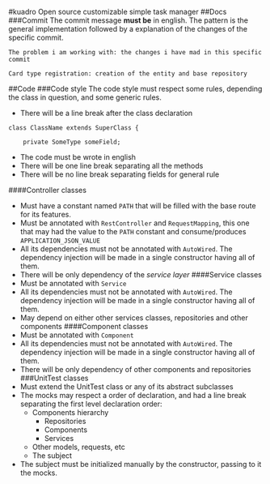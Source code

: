 #kuadro
Open source customizable simple task manager 
##Docs
###Commit
The commit message **must be** in english. The pattern is the general implementation followed by a explanation of the changes of the specific commit.
```
The problem i am working with: the changes i have mad in this specific commit
```
```
Card type registration: creation of the entity and base repository
```
##Code
###Code style
The code style must respect some rules, depending the class in question, and some generic rules.
* There will be a line break after the class declaration
```
class ClassName extends SuperClass {

    private SomeType someField;
```
* The code must be wrote in english
* There will be one line break separating all the methods
* There will be no line break separating fields for general rule


####Controller classes
* Must have a constant named `PATH` that will be filled with the base route for its features.
* Must be annotated with `RestController` and `RequestMapping`, this one that may had the value to the `PATH` constant and consume/produces `APPLICATION_JSON_VALUE` 
* All its dependencies must not be annotated with `AutoWired`. The dependency injection will be made in a single constructor having all of them.
* There will be only dependency of the *service layer*
####Service classes
* Must be annotated with `Service` 
* All its dependencies must not be annotated with `AutoWired`. The dependency injection will be made in a single constructor having all of them.
* May depend on either other services classes, repositories and other components
####Component classes
* Must be annotated with `Component` 
* All its dependencies must not be annotated with `AutoWired`. The dependency injection will be made in a single constructor having all of them.
* There will be only dependency of other components and repositories
###UnitTest classes
* Must extend the UnitTest class or any of its abstract subclasses
* The mocks may respect a order of declaration, and had a line break separating the first level declaration order:
  * Components hierarchy
    * Repositories
    * Components
    * Services
  * Other models, requests, etc
  * The subject
* The subject must be initialized manually by the constructor, passing to it the mocks.
